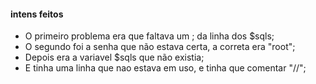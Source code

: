 #### intens feitos

* O primeiro problema era que faltava um ; da linha dos $sqls;
* O segundo foi a senha que não estava certa, a correta era "root";
* Depois era a variavel $sqls que não existia;
* E tinha uma linha que nao estava em uso, e tinha que comentar "//";